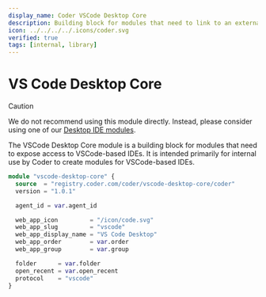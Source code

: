 ```yaml
---
display_name: Coder VSCode Desktop Core
description: Building block for modules that need to link to an external VSCode-based IDE
icon: ../../../../.icons/coder.svg
verified: true
tags: [internal, library]
---
```


# VS Code Desktop Core

> [!CAUTION]
> We do not recommend using this module directly. Instead, please consider using one of our [Desktop IDE modules](https://registry.coder.com/modules?search=tag%3Aide).

The VSCode Desktop Core module is a building block for modules that need to expose access to VSCode-based IDEs. It is intended primarily for internal use by Coder to create modules for VSCode-based IDEs.

```tf
module "vscode-desktop-core" {
  source  = "registry.coder.com/coder/vscode-desktop-core/coder"
  version = "1.0.1"

  agent_id = var.agent_id

  web_app_icon         = "/icon/code.svg"
  web_app_slug         = "vscode"
  web_app_display_name = "VS Code Desktop"
  web_app_order        = var.order
  web_app_group        = var.group

  folder      = var.folder
  open_recent = var.open_recent
  protocol    = "vscode"
}
```

